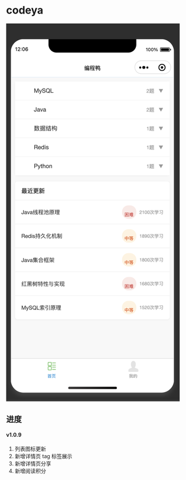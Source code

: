 # codeya

![](/images/image1.png)

## 进度

#### v1.0.9

1. 列表图标更新
2. 新增详情页 tag 标签展示
3. 新增详情页分享
4. 新增阅读积分






